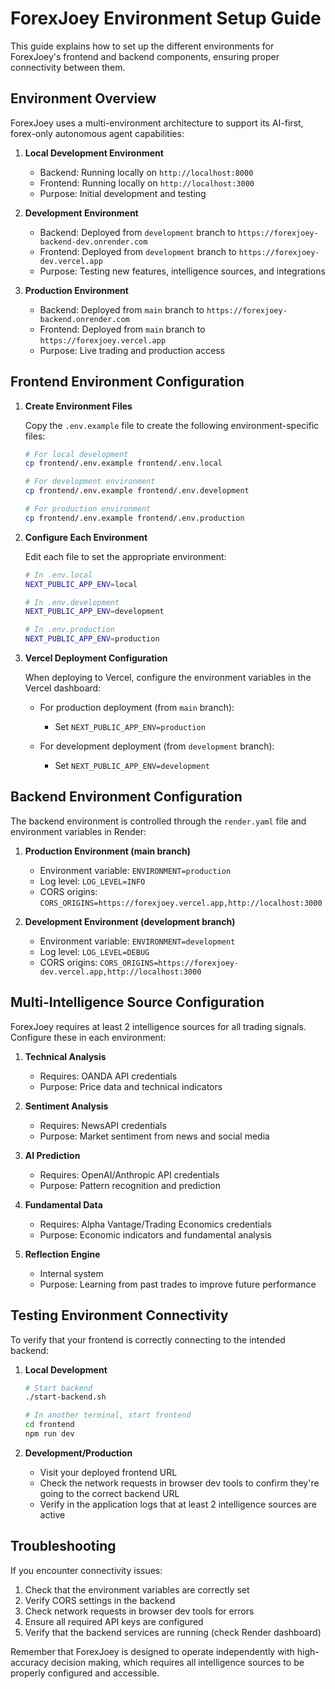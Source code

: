 # ForexJoey Environment Setup Guide

This guide explains how to set up the different environments for ForexJoey's frontend and backend components, ensuring proper connectivity between them.

## Environment Overview

ForexJoey uses a multi-environment architecture to support its AI-first, forex-only autonomous agent capabilities:

1. **Local Development Environment**
   - Backend: Running locally on `http://localhost:8000`
   - Frontend: Running locally on `http://localhost:3000`
   - Purpose: Initial development and testing

2. **Development Environment**
   - Backend: Deployed from `development` branch to `https://forexjoey-backend-dev.onrender.com`
   - Frontend: Deployed from `development` branch to `https://forexjoey-dev.vercel.app`
   - Purpose: Testing new features, intelligence sources, and integrations

3. **Production Environment**
   - Backend: Deployed from `main` branch to `https://forexjoey-backend.onrender.com`
   - Frontend: Deployed from `main` branch to `https://forexjoey.vercel.app`
   - Purpose: Live trading and production access

## Frontend Environment Configuration

1. **Create Environment Files**

   Copy the `.env.example` file to create the following environment-specific files:

   ```bash
   # For local development
   cp frontend/.env.example frontend/.env.local
   
   # For development environment
   cp frontend/.env.example frontend/.env.development
   
   # For production environment
   cp frontend/.env.example frontend/.env.production
   ```

2. **Configure Each Environment**

   Edit each file to set the appropriate environment:

   ```bash
   # In .env.local
   NEXT_PUBLIC_APP_ENV=local
   
   # In .env.development
   NEXT_PUBLIC_APP_ENV=development
   
   # In .env.production
   NEXT_PUBLIC_APP_ENV=production
   ```

3. **Vercel Deployment Configuration**

   When deploying to Vercel, configure the environment variables in the Vercel dashboard:
   
   - For production deployment (from `main` branch):
     - Set `NEXT_PUBLIC_APP_ENV=production`
   
   - For development deployment (from `development` branch):
     - Set `NEXT_PUBLIC_APP_ENV=development`

## Backend Environment Configuration

The backend environment is controlled through the `render.yaml` file and environment variables in Render:

1. **Production Environment (main branch)**
   - Environment variable: `ENVIRONMENT=production`
   - Log level: `LOG_LEVEL=INFO`
   - CORS origins: `CORS_ORIGINS=https://forexjoey.vercel.app,http://localhost:3000`

2. **Development Environment (development branch)**
   - Environment variable: `ENVIRONMENT=development`
   - Log level: `LOG_LEVEL=DEBUG`
   - CORS origins: `CORS_ORIGINS=https://forexjoey-dev.vercel.app,http://localhost:3000`

## Multi-Intelligence Source Configuration

ForexJoey requires at least 2 intelligence sources for all trading signals. Configure these in each environment:

1. **Technical Analysis**
   - Requires: OANDA API credentials
   - Purpose: Price data and technical indicators

2. **Sentiment Analysis**
   - Requires: NewsAPI credentials
   - Purpose: Market sentiment from news and social media

3. **AI Prediction**
   - Requires: OpenAI/Anthropic API credentials
   - Purpose: Pattern recognition and prediction

4. **Fundamental Data**
   - Requires: Alpha Vantage/Trading Economics credentials
   - Purpose: Economic indicators and fundamental analysis

5. **Reflection Engine**
   - Internal system
   - Purpose: Learning from past trades to improve future performance

## Testing Environment Connectivity

To verify that your frontend is correctly connecting to the intended backend:

1. **Local Development**
   ```bash
   # Start backend
   ./start-backend.sh
   
   # In another terminal, start frontend
   cd frontend
   npm run dev
   ```

2. **Development/Production**
   - Visit your deployed frontend URL
   - Check the network requests in browser dev tools to confirm they're going to the correct backend URL
   - Verify in the application logs that at least 2 intelligence sources are active

## Troubleshooting

If you encounter connectivity issues:

1. Check that the environment variables are correctly set
2. Verify CORS settings in the backend
3. Check network requests in browser dev tools for errors
4. Ensure all required API keys are configured
5. Verify that the backend services are running (check Render dashboard)

Remember that ForexJoey is designed to operate independently with high-accuracy decision making, which requires all intelligence sources to be properly configured and accessible.

